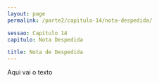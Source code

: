 ```yaml
---
layout: page
permalink: /parte2/capitulo-14/nota-despedida/

sessao: Capítulo 14
capitulo: Nota Despedida

title: Nota de Despedida
---
```


Aqui vai o texto